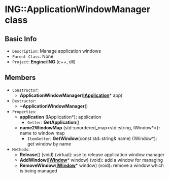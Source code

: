 # ING::ApplicationWindowManager class #  


## Basic Info ##
-  `Description`: Manage application windows
-  `Parent Class`: None
-  `Project`: **Engine**/**ING**  (c++, dll)

## Members ##
-  `Constructor`:
	+  **ApplicationWindowManager**([**IApplication**](../../IApplication.md)* app)
-  `Destructor`:
	+  **~ApplicationWindowManager**()
-  `Properties`:
	+  **application** (IApplication*)**:** application
		*  `Getter`: **GetApplication**()
	+  **name2WindowMap** (std::unordered_map<std::string, IWindow*>)**:** name to window map
		*  `ItemGetter`: **GetWindow**(const std::string& name) (IWindow*): get window by name
-  `Methods`:
	+  **Release**() (void) (virtual): use to release application window manager
	+  **AddWindow**([**IWindow**]()* window) (void)**:** add a window for managing
	+  **RemoveWindow**([**IWindow**]()* window) (void)**:** remove a window which is being managed